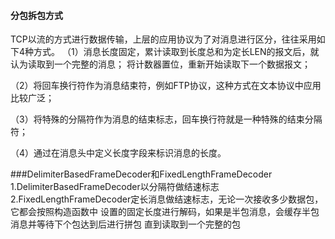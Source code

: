#### 分包拆包方式
TCP以流的方式进行数据传输，上层的应用协议为了对消息进行区分，往往采用如下4种方式。
（1）消息长度固定，累计读取到长度总和为定长LEN的报文后，就认为读取到一个完整的消息；
将计数器置位，重新开始读取下一个数据报文；

（2）将回车换行符作为消息结束符，例如FTP协议，这种方式在文本协议中应用比较广泛；

（3）将特殊的分隔符作为消息的结束标志，回车换行符就是一种特殊的结束分隔符；

（4）通过在消息头中定义长度字段来标识消息的长度。


###DelimiterBasedFrameDecoder和FixedLengthFrameDecoder
1.DelimiterBasedFrameDecoder以分隔符做结速标志
2.FixedLengthFrameDecoder定长消息做结速标志，无论一次接收多少数据包，它都会按照构造函数中
设置的固定长度进行解码，如果是半包消息，会缓存半包消息并等待下个包达到后进行拼包
直到读取到一个完整的包
